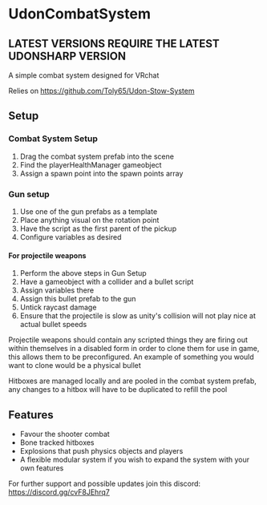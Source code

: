 # UdonCombatSystem
## LATEST VERSIONS REQUIRE THE LATEST UDONSHARP VERSION
A simple combat system designed for VRchat

Relies on https://github.com/Toly65/Udon-Stow-System

## Setup
### Combat System Setup
1. Drag the combat system prefab into the scene
2. Find the playerHealthManager gameobject
3. Assign a spawn point into the spawn points array

### Gun setup
1. Use one of the gun prefabs as a template
2. Place anything visual on the rotation point
3. Have the script as the first parent of the pickup
4. Configure variables as desired

#### For projectile weapons
1. Perform the above steps in Gun Setup
2. Have a gameobject with a collider and a bullet script
3. Assign variables there
4. Assign this bullet prefab to the gun
5. Untick raycast damage
6. Ensure that the projectile is slow as unity's collision will not play nice at actual bullet speeds

Projectile weapons should contain any scripted things they are firing out within themselves in a disabled form in order to clone them for use in game, this allows them to be preconfigured. An example of something you would want to clone would be a physical bullet

Hitboxes are managed locally and are pooled in the combat system prefab, any changes to a hitbox will have to be duplicated to refill the pool

## Features

- Favour the shooter combat
- Bone tracked hitboxes
- Explosions that push physics objects and players
- A flexible modular system if you wish to expand the system with your own features

For further support and possible updates join this discord: https://discord.gg/cvF8JEhrq7
